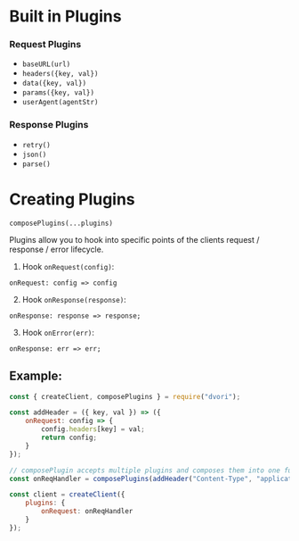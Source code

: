 # Built in Plugins

### Request Plugins

-   `baseURL(url)`
-   `headers({key, val})`
-   `data({key, val})`
-   `params({key, val})`
-   `userAgent(agentStr)`

### Response Plugins

-   `retry()`
-   `json()`
-   `parse()`

# Creating Plugins

`composePlugins(...plugins)`

Plugins allow you to hook into specific points of the clients request / response / error lifecycle.

1. Hook `onRequest(config)`:

`onRequest: config => config`

2. Hook `onResponse(response)`:

`onResponse: response => response;`

3. Hook `onError(err)`:

`onResponse: err => err;`

## Example:

```js
const { createClient, composePlugins } = require("dvori");

const addHeader = ({ key, val }) => ({
	onRequest: config => {
		config.headers[key] = val;
		return config;
	}
});

// composePlugin accepts multiple plugins and composes them into one function
const onReqHandler = composePlugins(addHeader("Content-Type", "application/json"));

const client = createClient({
	plugins: {
		onRequest: onReqHandler
	}
});
```
